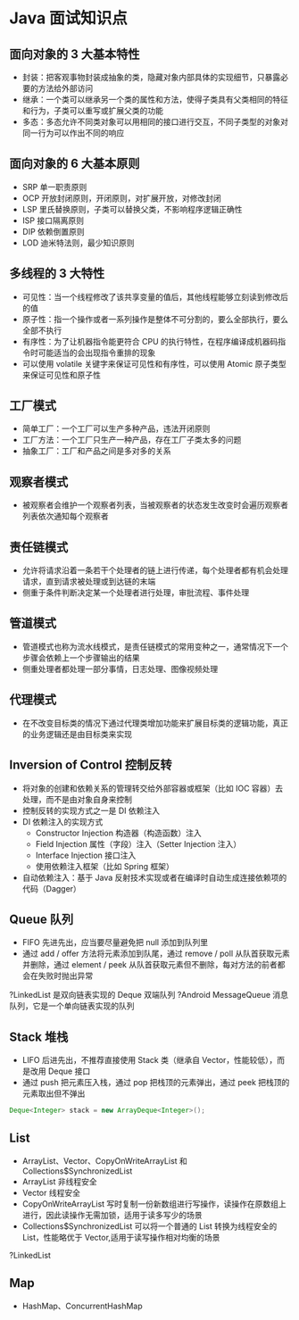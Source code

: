 # Java 面试知识点

## 面向对象的 3 大基本特性
- 封装：把客观事物封装成抽象的类，隐藏对象内部具体的实现细节，只暴露必要的方法给外部访问
- 继承：一个类可以继承另一个类的属性和方法，使得子类具有父类相同的特征和行为，子类可以重写或扩展父类的功能
- 多态：多态允许不同类对象可以用相同的接口进行交互，不同子类型的对象对同一行为可以作出不同的响应

## 面向对象的 6 大基本原则
- SRP 单一职责原则
- OCP 开放封闭原则，开闭原则，对扩展开放，对修改封闭
- LSP 里氏替换原则，子类可以替换父类，不影响程序逻辑正确性
- ISP 接口隔离原则
- DIP 依赖倒置原则
- LOD 迪米特法则，最少知识原则

## 多线程的 3 大特性
- 可见性：当一个线程修改了该共享变量的值后，其他线程能够立刻读到修改后的值
- 原子性：指一个操作或者一系列操作是整体不可分割的，要么全部执行，要么全部不执行
- 有序性：为了让机器指令能更符合 CPU 的执行特性，在程序编译成机器码指令时可能适当的会出现指令重排的现象
- 可以使用 volatile 关键字来保证可见性和有序性，可以使用 Atomic 原子类型来保证可见性和原子性
 
## 工厂模式
- 简单工厂：一个工厂可以生产多种产品，违法开闭原则
- 工厂方法：一个工厂只生产一种产品，存在工厂子类太多的问题
- 抽象工厂：工厂和产品之间是多对多的关系

## 观察者模式
- 被观察者会维护一个观察者列表，当被观察者的状态发生改变时会遍历观察者列表依次通知每个观察者

## 责任链模式
- 允许将请求沿着一条若干个处理者的链上进行传递，每个处理者都有机会处理请求，直到请求被处理或到达链的末端
- 侧重于条件判断决定某一个处理者进行处理，审批流程、事件处理

## 管道模式
- 管道模式也称为流水线模式，是责任链模式的常用变种之一，通常情况下一个步骤会依赖上一个步骤输出的结果
- 侧重处理者都处理一部分事情，日志处理、图像视频处理

## 代理模式
- 在不改变目标类的情况下通过代理类增加功能来扩展目标类的逻辑功能，真正的业务逻辑还是由目标类来实现

## Inversion of Control 控制反转
- 将对象的创建和依赖关系的管理转交给外部容器或框架（比如 IOC 容器）去处理，而不是由对象自身来控制
- 控制反转的实现方式之一是 DI 依赖注入
- DI 依赖注入的实现方式
    - Constructor Injection 构造器（构造函数）注入
    - Field Injection 属性（字段）注入（Setter Injection 注入）
    - Interface Injection 接口注入
    - 使用依赖注入框架（比如 Spring 框架）
- 自动依赖注入：基于 Java 反射技术实现或者在编译时自动生成连接依赖项的代码（Dagger）

## Queue 队列
- FIFO 先进先出，应当要尽量避免把 null 添加到队列里
- 通过 add / offer 方法将元素添加到队尾，通过 remove / poll 从队首获取元素并删除，通过 element  / peek 从队首获取元素但不删除，每对方法的前者都会在失败时抛出异常

?LinkedList 是双向链表实现的 Deque 双端队列
?Android MessageQueue 消息队列，它是一个单向链表实现的队列

## Stack 堆栈
- LIFO 后进先出，不推荐直接使用 Stack 类（继承自 Vector，性能较低），而是改用 Deque 接口
- 通过 push 把元素压入栈，通过 pop 把栈顶的元素弹出，通过 peek 把栈顶的元素取出但不弹出
```java
Deque<Integer> stack = new ArrayDeque<Integer>();
```

## List
- ArrayList、Vector、CopyOnWriteArrayList 和 Collections$SynchronizedList
- ArrayList 非线程安全
- Vector 线程安全
- CopyOnWriteArrayList 写时复制一份新数组进行写操作，读操作在原数组上进行，因此读操作无需加锁，适用于读多写少的场景
- Collections$SynchronizedList 可以将一个普通的 List 转换为线程安全的 List，性能略优于 Vector,适用于读写操作相对均衡的场景

?LinkedList

## Map
- HashMap、ConcurrentHashMap


